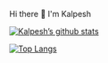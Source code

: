 Hi there 👋
I'm Kalpesh

[![Kalpesh’s github stats](https://github-readme-stats.vercel.app/api?username=KalpeshChopade)](https://github.com/KalpeshChopade)

[![Top Langs](https://github-readme-stats.vercel.app/api/top-langs/?username=yushi1007&layout=compact)](https://github.com/yushi1007)

<!--
**KalpeshChopade/KalpeshChopade** is a ✨ _special_ ✨ repository because its `README.md` (this file) appears on your GitHub profile.

Here are some ideas to get you started:

- 🔭 I’m currently working on ...
- 🌱 I’m currently learning ...
- 👯 I’m looking to collaborate on ...
- 🤔 I’m looking for help with ...
- 💬 Ask me about ...
- 📫 How to reach me: ...
- 😄 Pronouns: ...
- ⚡ Fun fact: ...
-->
